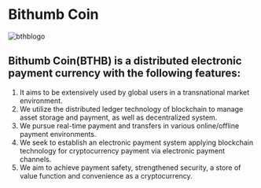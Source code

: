# **Bithumb Coin**                                                                        
 ![bthblogo](https://avatars2.githubusercontent.com/u/38465048?s=200&v=4)
## Bithumb Coin(BTHB) is a distributed electronic payment currency with the following features:
1. It aims to be extensively used by global users in a transnational market environment.
2. We utilize the distributed ledger technology of blockchain to manage asset storage and payment, as well as decentralized system.
3. We pursue real-time payment and transfers in various online/offline payment environments.
4. We seek to establish an electronic payment system applying blockchain technology for cryptocurrency payment via electronic payment channels.
5. We aim to achieve payment safety, strengthened security, a store of value function and convenience as a cryptocurrency.


